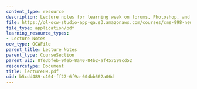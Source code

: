 ```yaml
---
content_type: resource
description: Lecture notes for learning week on forums, Photoshop, and image editing.
file: https://ol-ocw-studio-app-qa.s3.amazonaws.com/courses/cms-998-new-media-literacies-spring-2007/b5cdd489c104ff276f9a604bb562a06d_lecture09.pdf
file_type: application/pdf
learning_resource_types:
- Lecture Notes
ocw_type: OCWFile
parent_title: Lecture Notes
parent_type: CourseSection
parent_uid: 8fe3bfeb-9feb-8a40-84b2-af457599cd52
resourcetype: Document
title: lecture09.pdf
uid: b5cdd489-c104-ff27-6f9a-604bb562a06d
---
```

